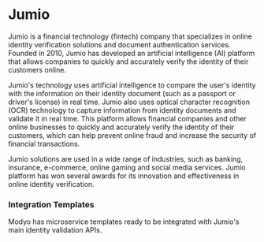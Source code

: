 # Jumio

Jumio is a financial technology (fintech) company that specializes in online identity verification solutions and document authentication services. Founded in 2010, Jumio has developed an artificial intelligence (AI) platform that allows companies to quickly and accurately verify the identity of their customers online.

Jumio's technology uses artificial intelligence to compare the user's identity with the information on their identity document (such as a passport or driver's license) in real time. Jumio also uses optical character recognition (OCR) technology to capture information from identity documents and validate it in real time. This platform allows financial companies and other online businesses to quickly and accurately verify the identity of their customers, which can help prevent online fraud and increase the security of financial transactions.

Jumio solutions are used in a wide range of industries, such as banking, insurance, e-commerce, online gaming and social media services. Jumio platform has won several awards for its innovation and effectiveness in online identity verification.

### Integration Templates
Modyo has microservice templates ready to be integrated with Jumio's main identity validation APIs.